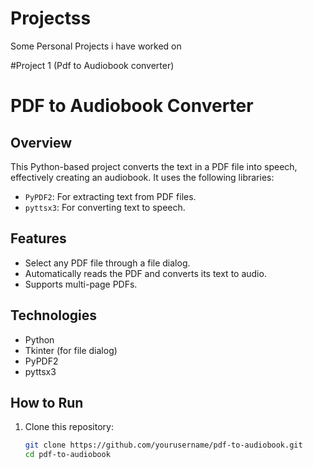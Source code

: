 # Projectss
Some Personal Projects i have worked on


#Project 1 (Pdf to Audiobook converter)
# PDF to Audiobook Converter

## Overview
This Python-based project converts the text in a PDF file into speech, effectively creating an audiobook. It uses the following libraries:
- `PyPDF2`: For extracting text from PDF files.
- `pyttsx3`: For converting text to speech.

## Features
- Select any PDF file through a file dialog.
- Automatically reads the PDF and converts its text to audio.
- Supports multi-page PDFs.

## Technologies
- Python
- Tkinter (for file dialog)
- PyPDF2
- pyttsx3

## How to Run
1. Clone this repository:
   ```bash
   git clone https://github.com/yourusername/pdf-to-audiobook.git
   cd pdf-to-audiobook
